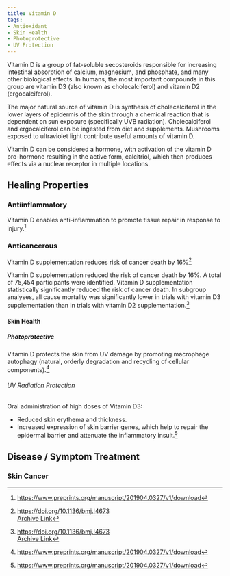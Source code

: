```yaml
---
title: Vitamin D
tags: 
- Antioxidant
- Skin Health
- Photoprotective
- UV Protection
---
```

Vitamin D is a group of fat-soluble secosteroids responsible for increasing intestinal absorption of calcium, magnesium, and phosphate, and many other biological effects. In humans, the most important compounds in this group are vitamin D3 (also known as cholecalciferol) and vitamin D2 (ergocalciferol).

The major natural source of vitamin D is synthesis of cholecalciferol in the lower layers of epidermis of the skin through a chemical reaction that is dependent on sun exposure (specifically UVB radiation). Cholecalciferol and ergocalciferol can be ingested from diet and supplements. Mushrooms exposed to ultraviolet light contribute useful amounts of vitamin D.

Vitamin D can be considered a hormone, with activation of the vitamin D pro-hormone resulting in the active form, calcitriol, which then produces effects via a nuclear receptor in multiple locations.

## Healing Properties

### Antiinflammatory

Vitamin D enables anti-inflammation to promote tissue repair in response to injury.[^1]

### Anticancerous

Vitamin D supplementation reduces risk of cancer death by 16%[^2]

Vitamin D supplementation reduced the risk of cancer death by 16%. A total of 75,454 participants were identified. Vitamin D supplementation statistically significantly reduced the risk of cancer death. In subgroup analyses, all cause mortality was significantly lower in trials with vitamin D3 supplementation than in trials with vitamin D2 supplementation.[^2]

#### Skin Health

##### Photoprotective

Vitamin D protects the skin from UV damage by promoting macrophage autophagy (natural, orderly degradation and recycling of cellular components).[^1]

###### UV Radiation Protection

Oral administration of high doses of Vitamin D3: 

- Reduced skin erythema and thickness.
- Increased expression of skin barrier genes, which help to repair the epidermal barrier and attenuate the inflammatory insult.[^1]

## Disease / Symptom Treatment

### Skin Cancer

[^1]: https://www.preprints.org/manuscript/201904.0327/v1/download

[^2]: https://doi.org/10.1136/bmj.l4673<br>
[Archive Link](https://ipfs.io/ipfs/QmVKPV9jakFVExpSgmAy9vQJ4gSWEGNkYwxGc3RXrvdn1o)
